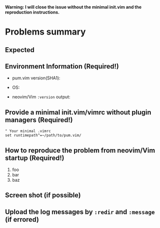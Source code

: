 **Warning: I will close the issue without the minimal init.vim and the
reproduction instructions.**

# Problems summary

## Expected

## Environment Information (Required!)

- pum.vim version(SHA1):

- OS:

- neovim/Vim `:version` output:

## Provide a minimal init.vim/vimrc without plugin managers (Required!)

```vim
" Your minimal .vimrc
set runtimepath^=~/path/to/pum.vim/
```

## How to reproduce the problem from neovim/Vim startup (Required!)

1. foo
2. bar
3. baz

## Screen shot (if possible)

## Upload the log messages by `:redir` and `:message` (if errored)
